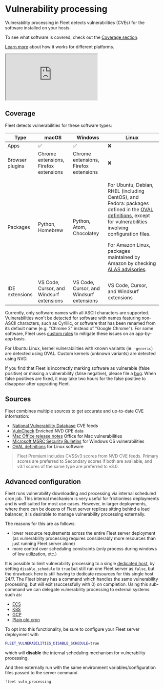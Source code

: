 # Vulnerability processing

Vulnerability processing in Fleet detects vulnerabilities (CVEs) for the software installed on your hosts. 

To see what software is covered, check out the [Coverage section](#coverage).

[Learn more](https://github.com/fleetdm/fleet/blob/main/docs/Contributing/guides/vulnerability-processing.md) about how it works for different platforms.

<div purpose="embedded-content">
   <iframe src="https://www.youtube.com/embed/amJFecMWyvI" allowfullscreen></iframe>
</div>

## Coverage

Fleet detects vulnerabilities for these software types:

| Type                | macOS                                      | Windows                                          | Linux                                                                                                                                                                                                                                                                                                                                                  |
| ------------------- | ------------------------------------------ | ------------------------------------------------ |--------------------------------------------------------------------------------------------------------------------------------------------------------------------------------------------------------------------------------------------------------------------------------------------------------------------------------------------------------|
| Apps                | ✅                                         | ✅                                               | ❌                                                                                                                                                                                                                                                                                                                                                      |
| Browser plugins     | Chrome extensions, Firefox extensions      | Chrome extensions, Firefox extensions            | ❌                                                                                                                                                                                                                                                                                                                                                      |
| Packages            | Python, Homebrew  | Python, Atom, Chocolatey | <p>For Ubuntu, Debian, RHEL (including CentOS), and Fedora: packages defined in the [OVAL definitions](https://github.com/fleetdm/nvd/blob/master/oval_sources.json), except for vulnerabilities involving configuration files.</p><p>For Amazon Linux, packages maintained by Amazon by checking [ALAS advisories](https://alas.aws.amazon.com/).</p> |
| IDE extensions      | VS Code, Cursor, and Windsurf extensions | VS Code, Cursor, and Windsurf extensions | VS Code, Cursor, and Windsurf extensions                                                                                                                                                                                                                                                                                                                                     |

Currently, only software names with all ASCII characters are supported. Vulnerabilities won't be detected for software with names featuring non-ASCII characters, such as Cyrillic, or software that has been renamed from its default name (e.g. "Chrome 2" instead of "Google Chrome"). For some software, Fleet uses [custom rules](https://github.com/fleetdm/fleet/blob/main/server/vulnerabilities/nvd/cpe_translations.json) to mitigate these issues on an app-by-app basis.

For Ubuntu Linux, kernel vulnerabilities with known variants (ie. `-generic`) are detected using OVAL. Custom kernels (unknown variants) are detected using NVD.

If you find that Fleet is incorrectly marking software as vulnerable (false positive) or missing a vulnerability (false negative), please file a [bug](https://github.com/fleetdm/fleet/issues/new?template=bug-report.md). When false positives are fixed, it may take two hours for the false positive to disappear after upgrading Fleet. 

## Sources

Fleet combines multiple sources to get accurate and up-to-date CVE information:
- [National Vulnerability Database](https://nvd.nist.gov/developers/vulnerabilities) CVE feeds
- [VulnCheck](https://vulncheck.com/) Enriched NVD CPE data
- [Mac Office release notes](https://learn.microsoft.com/en-us/officeupdates/release-notes-office-for-mac) Office for Mac vulnerabilities
- [Microsoft MSRC Security Bulletins](https://msrc.microsoft.com/update-guide) for Windows OS vulnerabilities
- [OVAL definitions](https://github.com/fleetdm/nvd/blob/master/oval_sources.json) for Linux software

> Fleet Premium includes CVSSv3 scores from NVD CVE feeds. Primary scores are preferred to Secondary scores
> if both are available, and v3.1 scores of the same type are preferred to v3.0.

## Advanced configuration

Fleet runs vulnerability downloading and processing via internal scheduled cron job. This internal mechanism is very useful
for frictionless deployments and is well suited for most use cases. However, in larger deployments,
where there can be dozens of Fleet server replicas sitting behind a load balancer, it is desirable to manage vulnerability processing externally.

The reasons for this are as follows:

- lower resource requirements across the entire Fleet server deployment (as vulnerability processing requires considerably more resources than just running Fleet server alone)
- more control over scheduling constraints (only process during windows of low utilization, etc.)

It is possible to limit vulnerability processing to a single [dedicated host](https://fleetdm.com/docs/deploying/configuration#current-instance-checks), by setting
`disable_schedule` to `true` but still run one Fleet server as `false`, but the drawback here is still having to dedicate resources
for this single host 24/7. The Fleet binary has a command which handles the same vulnerability processing, but will exit (successfully with 0) on completion. Using this sub-command we can delegate vulnerability processing
to external systems such as:

- [ECS](https://docs.aws.amazon.com/AmazonECS/latest/developerguide/scheduling_tasks.html)
- [K8S](https://kubernetes.io/docs/tasks/job/automated-tasks-with-cron-jobs/)
- [GCP](https://cloud.google.com/run/docs/triggering/using-scheduler#create_job)
- [Plain old cron](https://en.wikipedia.org/wiki/Cron)

To opt into this functionality, be sure to configure your Fleet server deployment with

```bash
FLEET_VULNERABILITIES_DISABLE_SCHEDULE=true
```

which will **disable** the internal scheduling mechanism for vulnerability processing.

And then externally run with the same environment variables/configuration files passed to the server
command.

```text
fleet vuln_processing
```

<meta name="category" value="guides">
<meta name="authorGitHubUsername" value="noahtalerman">
<meta name="authorFullName" value="Noah Talerman">
<meta name="publishedOn" value="2024-07-12">
<meta name="articleTitle" value="Vulnerability processing">
<meta name="description" value="Find out how Fleet detects vulnerabilities and what software it covers.">
